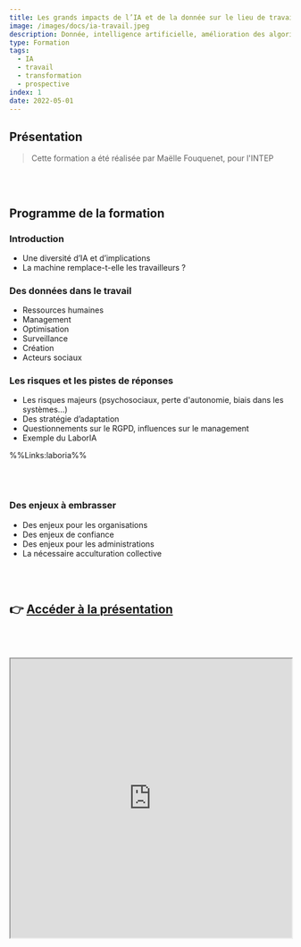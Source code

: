 ```yaml
---
title: Les grands impacts de l’IA et de la donnée sur le lieu de travail
image: /images/docs/ia-travail.jpeg
description: Donnée, intelligence artificielle, amélioration des algorithmes - quel impact sur le travail ?
type: Formation
tags:
  - IA
  - travail
  - transformation
  - prospective
index: 1
date: 2022-05-01
--- 
```


## Présentation

> Cette formation a été réalisée par Maëlle Fouquenet, pour l'INTEP

<br></br>

## Programme de la formation

### Introduction

- Une diversité d’IA et d’implications
- La machine remplace-t-elle les travailleurs ?

### Des données dans le travail

- Ressources humaines
- Management
- Optimisation
- Surveillance
- Création
- Acteurs sociaux

### Les risques et les pistes de réponses

- Les risques majeurs (psychosociaux, perte d'autonomie, biais dans les systèmes...)
- Des stratégie d’adaptation
- Questionnements sur le RGPD, influences sur le management
- Exemple du LaborIA

%%Links:laboria%%

<br></br>

### Des enjeux à embrasser

- Des enjeux pour les organisations
- Des enjeux de confiance
- Des enjeux pour les administrations
- La nécessaire acculturation collective

<br></br>

## 👉 [Accéder à la présentation](https://docs.google.com/presentation/d/1hJ6oPogGlbOBtRtbVB3Yd_6fX5_bm4lHkSnw9MKVs5g/preview?slide=id.g50a179ce52_0_0)

<br></br>

<div class="responsiveIframe">
  <iframe
    width="100%"
    height="500"
    src="https://docs.google.com/presentation/d/1hJ6oPogGlbOBtRtbVB3Yd_6fX5_bm4lHkSnw9MKVs5g/preview?slide=id.g50a179ce52_0_0">
  </iframe>
</div>

<br></br>
